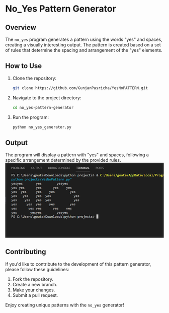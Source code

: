 
# No_Yes Pattern Generator

## Overview

The `no_yes` program generates a pattern using the words "yes" and spaces, creating a visually interesting output. The pattern is created based on a set of rules that determine the spacing and arrangement of the "yes" elements.

## How to Use

1. Clone the repository:

   ```bash
   git clone https://github.com/GunjanPasricha/YesNoPATTERN.git
   ```

2. Navigate to the project directory:

   ```bash
   cd no_yes-pattern-generator
   ```

3. Run the program:

   ```bash
   python no_yes_generator.py
   ```

## Output

The program will display a pattern with "yes" and spaces, following a specific arrangement determined by the provided rules.
<img src='output.png'/>

## Contributing

If you'd like to contribute to the development of this pattern generator, please follow these guidelines:

1. Fork the repository.
2. Create a new branch.
3. Make your changes.
4. Submit a pull request.


Enjoy creating unique patterns with the `no_yes` generator!

